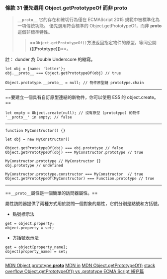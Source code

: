 
### 條款 31 優先選用 Object.getPrototypeOf 而非 __proto__

>`__proto__` 它的存在和確切行為僅在 ECMAScript 2015 規範中被標準化為一項傳統功能。
優先選用符合標準的 Object.getPrototypeOf，而非 __proto__ 這個非標準特性。
>> ==`Object.getPrototypeOf()`方法返回指定物件的原型，等同公開 **([[Prototype]])**==。

註： dunder 為 Double Underscore 的縮寫。

```javascript=
let obj = {name: 'letter'};
obj.__proto__ === Object.getPrototypeOf(obj) // true
```
```javascript=
Object.prototype.__proto__ = null; // 物件原型鏈 prototype.chain
```
---

==要建立一個具有自訂原型連結的新物件，你可以使用 ES5 的 object.create。==
```javascript=
let empty = Object.create(null); // 沒有原型 (prototype) 的物件
'__proto__' in empty; // false
```

---

```javascript=
function MyConstructor() {}

let obj = new MyConstructor()

Object.getPrototypeOf(obj) === obj.prototype // false
Object.getPrototypeOf(obj) === MyConstructor.prototype // true

MyConstructor.prototype // MyConstructor {}
obj.prototype // undefined

MyConstructor.prototype.constructor === MyConstructor  // true
Object.getPrototypeOf(MyConstructor) === Function.prototype // true
```
---

==`__proto__`屬性是一個簡單的訪問器屬性。==

屬性訪問器提供了兩種方式用於訪問一個對象的屬性，它們分別是點號和方括號。

- 點號標示法
```javascript=
get = object.property;
object.property = set;
```

- 方括號表示法
```javascript=
get = object[property_name];
object[property_name] = set;
```



---

[MDN Object.prototype.__proto__](https://developer.mozilla.org/zh-TW/docs/Web/JavaScript/Reference/Global_Objects/Object/proto)
[MDN in](https://developer.mozilla.org/en-US/docs/Web/JavaScript/Reference/Operators/in)
[MDN Object.getPrototypeOf()](https://developer.mozilla.org/zh-TW/docs/Web/JavaScript/Reference/Global_Objects/Object/getPrototypeOf)
[stack overflow Object.getPrototypeOf() vs .prototype
](https://stackoverflow.com/questions/38740610/object-getprototypeof-vs-prototype/38972040)
[ECMA Script 補充篇](https://read262.netlify.app/additional-ecmascript-features-for-web-browsers/additional-built-in-properties#sec-object.prototype.__proto__)

